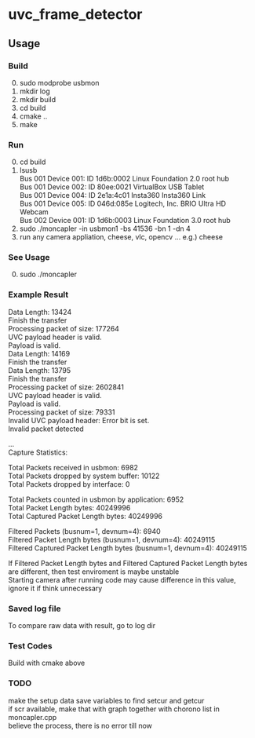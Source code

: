 # uvc_frame_detector


## Usage

### Build
0. sudo modprobe usbmon
1. mkdir log
2. mkdir build
3. cd build
4. cmake ..
5. make

### Run 
0. cd build
1. lsusb <br/>
Bus 001 Device 001: ID 1d6b:0002 Linux Foundation 2.0 root hub <br/>
Bus 001 Device 002: ID 80ee:0021 VirtualBox USB Tablet <br/>
Bus 001 Device 004: ID 2e1a:4c01 Insta360 Insta360 Link <br/>
Bus 001 Device 005: ID 046d:085e Logitech, Inc. BRIO Ultra HD Webcam <br/>
Bus 002 Device 001: ID 1d6b:0003 Linux Foundation 3.0 root hub <br/>
2. sudo ./moncapler -in usbmon1 -bs 41536 -bn 1 -dn 4
3. run any camera appliation, cheese, vlc, opencv ... e.g.) cheese

### See Usage
0. sudo ./moncapler

### Example Result
Data Length: 13424<br/>
Finish the transfer<br/>
Processing packet of size: 177264<br/>
UVC payload header is valid.<br/>
Payload is valid.<br/>
Data Length: 14169<br/>
Finish the transfer<br/>
Data Length: 13795<br/>
Finish the transfer<br/>
Processing packet of size: 2602841<br/>
UVC payload header is valid.<br/>
Payload is valid.<br/>
Processing packet of size: 79331<br/>
Invalid UVC payload header: Error bit is set.<br/>
Invalid packet detected<br/>

...<br/>
Capture Statistics:<br/>


Total Packets received in usbmon: 6982<br/>
Total Packets dropped by system buffer: 10122<br/>
Total Packets dropped by interface: 0<br/>


Total Packets counted in usbmon by application: 6952<br/>
Total Packet Length bytes: 40249996<br/>
Total Captured Packet Length bytes: 40249996<br/>


Filtered Packets (busnum=1, devnum=4): 6940<br/>
Filtered Packet Length bytes (busnum=1, devnum=4): 40249115<br/>
Filtered Captured Packet Length bytes (busnum=1, devnum=4): 40249115<br/>


If Filtered Packet Length bytes and Filtered Captured Packet Length bytes are different, then test enviroment is maybe unstable <br/>
Starting camera after running code may cause difference in this value, ignore it if think unnecessary <br/>

### Saved log file
To compare raw data with result, go to log dir<br/>

### Test Codes
Build with cmake above<br/>


### TODO
make the setup data save variables to find setcur and getcur<br/>
if scr available, make that with graph together with chorono list in moncapler.cpp <br/>
believe the process, there is no error till now<br/>